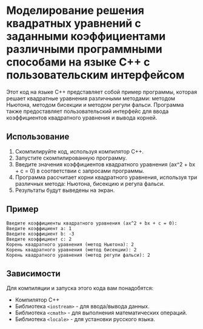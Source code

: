 # Моделирование решения квадратных уравнений с заданными коэффициентами различными программными способами на языке C++ с пользовательским интерфейсом

Этот код на языке C++ представляет собой пример программы, которая решает квадратные уравнения различными методами: методом Ньютона, методом бисекции и методом регули фальси. Программа также предоставляет пользовательский интерфейс для ввода коэффициентов квадратного уравнения и вывода корней.

## Использование

1. Скомпилируйте код, используя компилятор C++.
2. Запустите скомпилированную программу.
3. Введите значения коэффициентов квадратного уравнения (ax^2 + bx + c = 0) в соответствии с запросами программы.
4. Программа рассчитает корни квадратного уравнения, используя три различных метода: Ньютона, бисекцию и регула фальси.
5. Результаты будут выведены на экран.

## Пример

```
Введите коэффициенты квадратного уравнения (ax^2 + bx + c = 0):
Введите коэффициент a: 1
Введите коэффициент b: -3
Введите коэффициент c: 2
Корень квадратного уравнения (метод Ньютона): 2
Корень квадратного уравнения (метод бисекции): 2
Корень квадратного уравнения (метод регули фальси): 2
```

## Зависимости

Для компиляции и запуска этого кода вам понадобятся:

- Компилятор C++
- Библиотека `<iostream>` - для ввода/вывода данных.
- Библиотека `<cmath>` - для выполнения математических операций.
- Библиотека `<locale>` - для установки русского языка.

